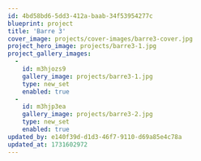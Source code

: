 ```yaml
---
id: 4bd58bd6-5dd3-412a-baab-34f53954277c
blueprint: project
title: 'Barre 3'
cover_image: projects/cover-images/barre3-cover.jpg
project_hero_image: projects/barre3-1.jpg
project_gallery_images:
  -
    id: m3hjozs9
    gallery_image: projects/barre3-1.jpg
    type: new_set
    enabled: true
  -
    id: m3hjp3ea
    gallery_image: projects/barre3-2.jpg
    type: new_set
    enabled: true
updated_by: e140f39d-d1d3-46f7-9110-d69a85e4c78a
updated_at: 1731602972
---
```

